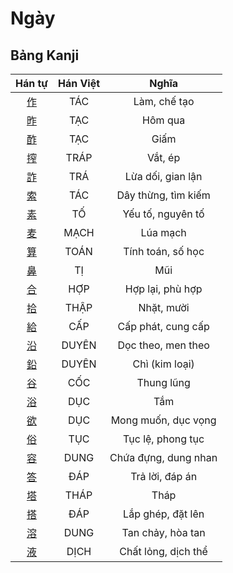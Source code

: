 <link href="styles.css" rel="stylesheet">

# Ngày

## Bảng Kanji

| Hán tự | Hán Việt | Nghĩa |
| :---: | :---: | :---: |
| [<span class="stroke-order">作</span>](https://www.tiengnhatdongian.com/kanji/giai-nghia-kanji-%E4%BD%9C) | TÁC | Làm, chế tạo |
| [<span class="stroke-order">昨</span>](https://www.tiengnhatdongian.com/kanji/giai-nghia-kanji-%E6%98%A8) | TẠC | Hôm qua |
| [<span class="stroke-order">酢</span>](https://www.tiengnhatdongian.com/kanji/giai-nghia-kanji-%E9%85%A2) | TẠC | Giấm |
| [<span class="stroke-order">搾</span>](https://www.tiengnhatdongian.com/kanji/giai-nghia-kanji-%E6%90%BE) | TRÁP | Vắt, ép |
| [<span class="stroke-order">詐</span>](https://www.tiengnhatdongian.com/kanji/giai-nghia-kanji-%E8%A9%90) | TRÁ | Lừa dối, gian lận |
| [<span class="stroke-order">索</span>](https://www.tiengnhatdongian.com/kanji/giai-nghia-kanji-%E7%B4%A2) | TÁC | Dây thừng, tìm kiếm |
| [<span class="stroke-order">素</span>](https://www.tiengnhatdongian.com/kanji/giai-nghia-kanji-%E7%B4%A0) | TỐ | Yếu tố, nguyên tố |
| [<span class="stroke-order">麦</span>](https://www.tiengnhatdongian.com/kanji/giai-nghia-kanji-%E9%BA%A6) | MẠCH | Lúa mạch |
| [<span class="stroke-order">算</span>](https://www.tiengnhatdongian.com/kanji/giai-nghia-kanji-%E7%AE%97) | TOÁN | Tính toán, số học |
| [<span class="stroke-order">鼻</span>](https://www.tiengnhatdongian.com/kanji/giai-nghia-kanji-%E9%BC%BB) | TỊ | Mũi |
| [<span class="stroke-order">合</span>](https://www.tiengnhatdongian.com/kanji/giai-nghia-kanji-%E5%90%88) | HỢP | Hợp lại, phù hợp |
| [<span class="stroke-order">拾</span>](https://www.tiengnhatdongian.com/kanji/giai-nghia-kanji-%E6%8B%BE) | THẬP | Nhặt, mười |
| [<span class="stroke-order">給</span>](https://www.tiengnhatdongian.com/kanji/giai-nghia-kanji-%E7%B5%A6) | CẤP | Cấp phát, cung cấp |
| [<span class="stroke-order">沿</span>](https://www.tiengnhatdongian.com/kanji/giai-nghia-kanji-%E6%B2%BF) | DUYÊN | Dọc theo, men theo |
| [<span class="stroke-order">鉛</span>](https://www.tiengnhatdongian.com/kanji/giai-nghia-kanji-%E9%89%9B) | DUYÊN | Chì (kim loại) |
| [<span class="stroke-order">谷</span>](https://www.tiengnhatdongian.com/kanji/giai-nghia-kanji-%E8%B0%B7) | CỐC | Thung lũng |
| [<span class="stroke-order">浴</span>](https://www.tiengnhatdongian.com/kanji/giai-nghia-kanji-%E6%B5%B4) | DỤC | Tắm |
| [<span class="stroke-order">欲</span>](https://www.tiengnhatdongian.com/kanji/giai-nghia-kanji-%E6%AC%B2) | DỤC | Mong muốn, dục vọng |
| [<span class="stroke-order">俗</span>](https://www.tiengnhatdongian.com/kanji/giai-nghia-kanji-%E4%BF%97) | TỤC | Tục lệ, phong tục |
| [<span class="stroke-order">容</span>](https://www.tiengnhatdongian.com/kanji/giai-nghia-kanji-%E5%AE%B9) | DUNG | Chứa đựng, dung nhan |
| [<span class="stroke-order">答</span>](https://www.tiengnhatdongian.com/kanji/giai-nghia-kanji-%E7%AD%94) | ĐÁP | Trả lời, đáp án |
| [<span class="stroke-order">塔</span>](https://www.tiengnhatdongian.com/kanji/giai-nghia-kanji-%E5%A1%94) | THÁP | Tháp |
| [<span class="stroke-order">搭</span>](https://www.tiengnhatdongian.com/kanji/giai-nghia-kanji-%E6%90%AD) | ĐÁP | Lắp ghép, đặt lên |
| [<span class="stroke-order">溶</span>](https://www.tiengnhatdongian.com/kanji/giai-nghia-kanji-%E6%BA%B6) | DUNG | Tan chảy, hòa tan |
| [<span class="stroke-order">液</span>](https://www.tiengnhatdongian.com/kanji/giai-nghia-kanji-%E6%B6%B2) | DỊCH | Chất lỏng, dịch thể |

